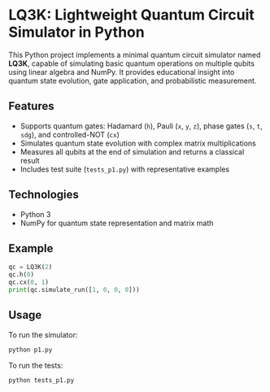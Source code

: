 # LQ3K: Lightweight Quantum Circuit Simulator in Python

This Python project implements a minimal quantum circuit simulator named **LQ3K**, capable of simulating basic quantum operations on multiple qubits using linear algebra and NumPy. It provides educational insight into quantum state evolution, gate application, and probabilistic measurement.

## Features

- Supports quantum gates: Hadamard (`h`), Pauli (`x`, `y`, `z`), phase gates (`s`, `t`, `sdg`), and controlled-NOT (`cx`)
- Simulates quantum state evolution with complex matrix multiplications
- Measures all qubits at the end of simulation and returns a classical result
- Includes test suite (`tests_p1.py`) with representative examples

## Technologies

- Python 3
- NumPy for quantum state representation and matrix math

## Example

```python
qc = LQ3K(2)
qc.h(0)
qc.cx(0, 1)
print(qc.simulate_run([1, 0, 0, 0]))
``` 

## Usage

To run the simulator:
```bash
python p1.py
```

To run the tests:
```bash
python tests_p1.py
```